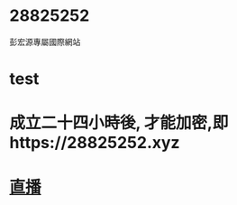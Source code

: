 # 28825252
彭宏源專屬國際網站
# test
# 成立二十四小時後, 才能加密,即https://28825252.xyz
# <a href="https://studio.youtube.com/video/1XPHlZSQ9uQ/edit">直播
# 
